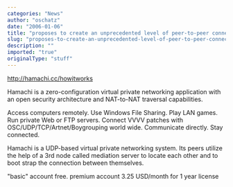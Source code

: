 ```yaml
---
categories: "News"
author: "oschatz"
date: "2006-01-06"
title: "proposes to create an unprecedented level of peer-to-peer connectivity"
slug: "proposes-to-create-an-unprecedented-level-of-peer-to-peer-connectivity"
description: ""
imported: "true"
originalType: "stuff"
---
```



<http://hamachi.cc/howitworks>

Hamachi is a zero-configuration virtual private networking application with an open security architecture and NAT-to-NAT traversal capabilities. 

Access computers remotely. Use Windows File Sharing. Play LAN games. Run private Web or FTP servers. Connect VVVV patches with OSC/UDP/TCP/Artnet/Boygrouping world wide.  Communicate directly. Stay connected. 

Hamachi is a UDP-based virtual private networking system. Its peers utilize the help of a 3rd node called mediation server to locate each other and to boot strap the connection between themselves. 

"basic" account free. premium account 3.25 USD/month for 1 year license 

